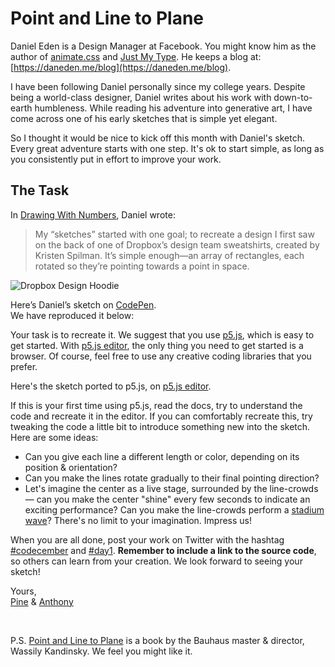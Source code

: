 # Point and Line to Plane

Daniel Eden is a Design Manager at Facebook. You might know him as the author of [animate.css](https://animate.style) and [Just My Type](https://justmytype.co/). He keeps a blog at: [https://daneden.me/blog](https://daneden.me/blog).

I have been following Daniel personally since my college years. Despite being a world-class designer, Daniel writes about his work with down-to-earth humbleness. While reading his adventure
into generative art, I have come across one of his early sketches that is simple yet elegant.

So I thought it would be nice to kick off this month with Daniel's sketch. Every great adventure starts with one step. It's ok to start simple, as long as you consistently put in effort to improve your work.

## The Task

In [Drawing With Numbers](https://daneden.me/blog/2016/drawing-with-numbers), Daniel wrote:

> My “sketches” started with one goal; to recreate a design I first saw on the back of one of Dropbox’s design team sweatshirts, created by Kristen Spilman. It’s simple enough—an array of rectangles, each rotated so they’re pointing towards a point in space.

![Dropbox Design Hoodie](/assets/2020/1/dropbox-design-hoodie.jpg)

Here’s Daniel’s sketch on [CodePen](https://codepen.io/daneden/pen/MjNZJa).<br>
We have reproduced it below:

<sketches-day-1 />

Your task is to recreate it. We suggest that you use [p5.js](https://p5js.org), which is easy to get started. With [p5.js editor](https://editor.p5js.org), the only thing you need to get started is a browser. Of course, feel free to use any creative coding libraries that you prefer.

Here's the sketch ported to p5.js, on [p5.js editor](https://editor.p5js.org/octref/sketches/p_QAOdC73).

If this is your first time using p5.js, read the docs, try to understand the code and recreate it in the editor. If you can comfortably recreate this, try tweaking the code a little bit to introduce something new into the sketch. Here are some ideas:

- Can you give each line a different length or color, depending on its position & orientation?
- Can you make the lines rotate gradually to their final pointing direction?
- Let's imagine the center as a live stage, surrounded by the line-crowds — can you make the center "shine" every few seconds to indicate an exciting performance? Can you make the line-crowds perform a [stadium wave](<https://en.wikipedia.org/wiki/Wave_(audience)>)? There's no limit to your imagination. Impress us!

When you are all done, post your work on Twitter with the hashtag [#codecember](https://twitter.com/hashtag/codecember) and [#day1](https://twitter.com/hashtag/day1). **Remember to include a link to the source code**, so others can learn from your creation. We look forward to seeing your sketch!

Yours, <br>
[Pine](https://twitter.com/octref) & [Anthony](https://twitter.com/antfu7)

<br>

P.S. [Point and Line to Plane](https://www.wassilykandinsky.net/book-117.php) is a book by the Bauhaus master & director, Wassily Kandinsky. We feel you might like it.
